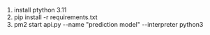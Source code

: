 1. install ptython 3.11
2. pip install -r requirements.txt
3. pm2 start api.py --name "prediction model" --interpreter python3

